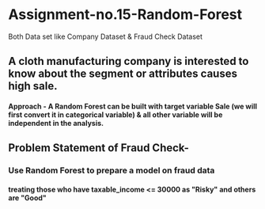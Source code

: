 # Assignment-no.15-Random-Forest
Both Data set like Company Dataset &amp; Fraud Check Dataset

## A cloth manufacturing company is interested to know about the segment or attributes causes high sale.
#### Approach - A Random Forest can be built with target variable Sale (we will first convert it in categorical variable) & all other variable will be independent in the analysis.

## Problem Statement of Fraud Check-
### Use Random Forest to prepare a model on fraud data
#### treating those who have taxable_income <= 30000 as "Risky" and others are "Good"
